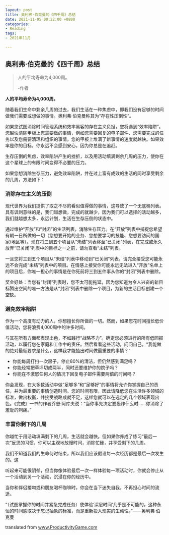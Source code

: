 ```yaml
---
layout: post
title: 奥利弗·伯克曼的《四千周》总结
date: 2021-11-05 00:22:00 +0800
categories:
- Reading
tags:
- 2021年11月

---
```


## 奥利弗·伯克曼的《四千周》总结


<blockquote class="blockquote-center">
<p>人的平均寿命为4,000周。</p>
<p>-作者</p>
</blockquote>




**人的平均寿命为4,000周。**



随着我们生命中剩余几周的过去，我们生活在一种焦虑中，即我们没有足够的时间做我们需要或想做的事情。奥利弗·伯克曼称其为“存在性压倒性”。



如果您试图消除时间管理系统和效率黑客的存在主义负担，您将遇到“效率陷阱”。您越快清除甲板上您需要做的事情，例如您需要回复的电子邮件、您需要完成的任务以及您需要清理和组织的事情，您的甲板上堆满了新事情的速度就越快。如果效率是你的目标，你永远不会感到安心，因为你总是在追赶。



生存压倒的焦虑，效率陷阱产生的挫折，以及用活动填满剩余几周的压力，使你在这个星球上的有限时间变得不必要的压力。



如果您想消除生存压力，避免效率陷阱，并在过上富有成效的生活的同时享受剩余的几周，方法如下：



### 消除存在主义的压倒



现代世界为我们提供了取之不尽的看似值得做的事情，这导致了一个无底桶列表。具有讽刺意味的是，我们越想做，完成的就越少，因为我们可以选择的活动越多，我们就越想太多，永远计划，生活在生存压倒的状态中。



通过维护“开放”和“封闭”的生活列表，消除生存压力。在“开放”列表中捕捉您希望有朝一日所做的一切（您想要开始的业务、您想要学习的技能、您想要访问的国家/地区等）。现在将三到五个项目从“未结”列表移至“已关闭”列表，在完成或永久放弃“已关闭”列表中的目标之一之前，请勿查看“未结”列表。



一旦您将三到五个项目从“未结”列表中移动到“已关闭”列表，请完全接受您可能永远不会完成“未结”列表中的项目。在情感上接受你可能永远无法进入“开放”名单上的项目后，你唯一担心的事情是在你死前将三到五件事从你的“封闭”列表中删除。



奖金好处：当您有“封闭”列表时，您不太可能拖延，因为您知道为令人兴奋的新目标腾出空间的唯一方法是从“封闭”列表中删除一个项目，为新的生活目标创建一个空缺。



### 避免效率陷阱



作为一个高度有动力的人，你想擅长你所做的一切。然而，如果您花时间擅长低价值活动，您将浪费4,000周中的许多时间。



与其在所有方面都表现出色，不如践行“战略不力”。确定您必须进行的所有低回报活动，以履行您在家庭和工作中的责任。然后看看这些活动，问问自己，“我能做的绝对最低要求是什么，这样我才能抽出时间做最重要的事情？”



- 你能每周打扫一次房子，停止80%的清洁，但仍然感到满足吗？
- 你能经常把草坪切成两半，同时还要维护你的院子吗？
- 你能在不激怒任何人的情况下回复电子邮件需要两倍的时间吗？



你会发现，在大多数活动中做“足够多”和“足够好”的事情将允许你掌握自己的责任，并为最重要的事情创造时间。您的时间有限，因此请降低您在生活许多领域的标准，做出权衡，并接受战略成就不足，这样您就可以在选定的几个领域表现出色。《完成》一书的作者乔恩·阿库夫说：“当你事先决定要轰炸什么时......你消除了羞耻的刺痛。”



### 丰富你剩下的几周



你越忙于用活动填满剩下的几周，生活就会越快。但如果你养成了练习“最后一次”反思的习惯，你可以主观地放慢时间，消除忙碌，并享受剩下的几周。



我们不知道我们的生命何时结束，所以我们应该假设每一次经历都是最后一次发生的。这



听起来可能很阴郁，但当你像体验最后一次一样体验每一项活动时，你就会停止从一个活动到另一个活动，沉浸在你的经历中。



当你和伴侣接吻或和朋友喝杯咖啡时，你会在当下迷失自我，不再担心时间的流逝。



“（试图掌握你的时间并紧急完成任务）使体验‘深层时间’几乎是不可能的，这种永恒的时间感取决于忘记抽象的标准，而是重新投入现实的生动性。”——奥利弗·伯克曼



translated from www.ProductivityGame.com